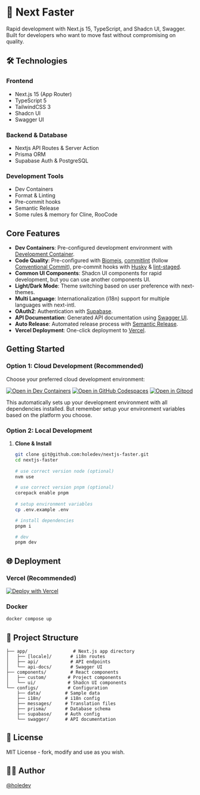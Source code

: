 # 🚀 Next Faster

Rapid development with Next.js 15, TypeScript, and Shadcn UI, Swagger. Built for developers who want to move fast without compromising on quality.

## 🛠 Technologies

### Frontend
- Next.js 15 (App Router)
- TypeScript 5
- TailwindCSS 3
- Shadcn UI
- Swagger UI

### Backend & Database
- Nextjs API Routes & Server Action
- Prisma ORM
- Supabase Auth & PostgreSQL

### Development Tools
- Dev Containers
- Format & Linting
- Pre-commit hooks
- Semantic Release
- Some rules & memory for Cline, RooCode

## Core Features
- **Dev Containers**: Pre-configured development environment with [Development Container](https://containers.dev/).
- **Code Quality**: Pre-configured with [Biomejs](https://biomejs.dev/), [commitlint](https://commitlint.js.org/) (follow [Conventional Commit](https://www.conventionalcommits.org/en/v1.0.0/)), pre-commit hooks with [Husky](https://typicode.github.io/husky/) & [lint-staged](https://github.com/lint-staged/lint-staged).
- **Common UI Components**: Shadcn UI components for rapid development, but you can use another components UI.
- **Light/Dark Mode**: Theme switching based on user preference with next-themes.
- **Multi Language**: Internationalization (i18n) support for multiple languages with next-intl.
- **OAuth2**: Authentication with [Supabase](https://supabase.com/).
- **API Documentation**: Generated API documentation using [Swagger UI](https://swagger.io/tools/swagger-ui/).
- **Auto Release**: Automated release process with [Semantic Release](https://semantic-release.gitbook.io/semantic-release/).
- **Vercel Deployment**: One-click deployment to [Vercel](https://vercel.com/).

## Getting Started

### Option 1: Cloud Development (Recommended)

Choose your preferred cloud development environment:

[![Open in Dev Containers](https://img.shields.io/static/v1?label=Dev%20Containers&message=Open&color=blue&logo=visualstudiocode)](https://vscode.dev/redirect?url=vscode://ms-vscode-remote.remote-containers/cloneInVolume?url=https://github.com/holedev/nextjs-faster)
[![Open in GitHub Codespaces](https://github.com/codespaces/badge.svg)](https://github.com/codespaces/new?hide_repo_select=true&ref=main&repo=holedev/nextjs-faster)
[![Open in Gitpod](https://gitpod.io/button/open-in-gitpod.svg)](https://gitpod.io/#https://github.com/holedev/nextjs-faster)

This automatically sets up your development environment with all dependencies installed. But remember setup your environment variables based on the platform you choose.

### Option 2: Local Development

1. **Clone & Install**
   ```bash
   git clone git@github.com:holedev/nextjs-faster.git
   cd nextjs-faster
    
   # use correct version node (optional)
   nvm use

   # use correct version pnpm (optional)
   corepack enable pnpm
  
   # setup environment variables
   cp .env.example .env

   # install dependencies
   pnpm i

   # dev
   pnpm dev
   ```

## 🌐 Deployment

### Vercel (Recommended)
[![Deploy with Vercel](https://vercel.com/button)](https://vercel.com/new/clone?repository-url=https%3A%2F%2Fgithub.com%2Fholedev%2Fnextjs-faster&env=NEXT_PUBLIC_API_URL,NEXT_PUBLIC_SUPABASE_URL,NEXT_PUBLIC_SUPABASE_ANON_KEY,DATABASE_URL,DIRECT_URL&envDescription=You%20can%20get%20free%20API%20key%20in%20Supabase&envLink=https%3A%2F%2Fsupabase.com%2Fdocs%2Fguides%2Fauth%2Fserver-side%2Fnextjs&project-name=nextjs-faster&repository-name=nextjs-faster&demo-title=NextJS%20Faster&demo-description=Rapidly%20development%20with%20Next.js%2015%2C%20TypeScript%2C%20Shadcn%20UI%2C%20Prisma%20and%20Swagger.&demo-url=https%3A%2F%2Fnextjs-faster.vercel.app)

### Docker
```bash
docker compose up
```


## 📁 Project Structure

```
├── app/                 # Next.js app directory
│   ├── [locale]/       # i18n routes
│   ├── api/            # API endpoints
│   └── api-docs/       # Swagger UI
├── components/         # React components
│   ├── custom/        # Project components
│   └── ui/            # Shadcn UI components
└── configs/           # Configuration
    ├── data/         # Sample data
    ├── i18n/         # i18n config
    ├── messages/     # Translation files
    ├── prisma/       # Database schema
    ├── supabase/     # Auth config
    └── swagger/      # API documentation
```

## 📝 License

MIT License - fork, modify and use as you wish.

## 👨‍💻 Author

[@holedev](https://www.github.com/holedev)
